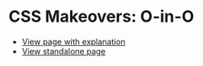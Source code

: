 # CSS Makeovers: O-in-O

* [View page with explanation](https://www.cssmakeovers.com/patterns/o-in-o/)
* [View standalone page](https://www.cssmakeovers.com/patterns/o-in-o/standalone.html)
